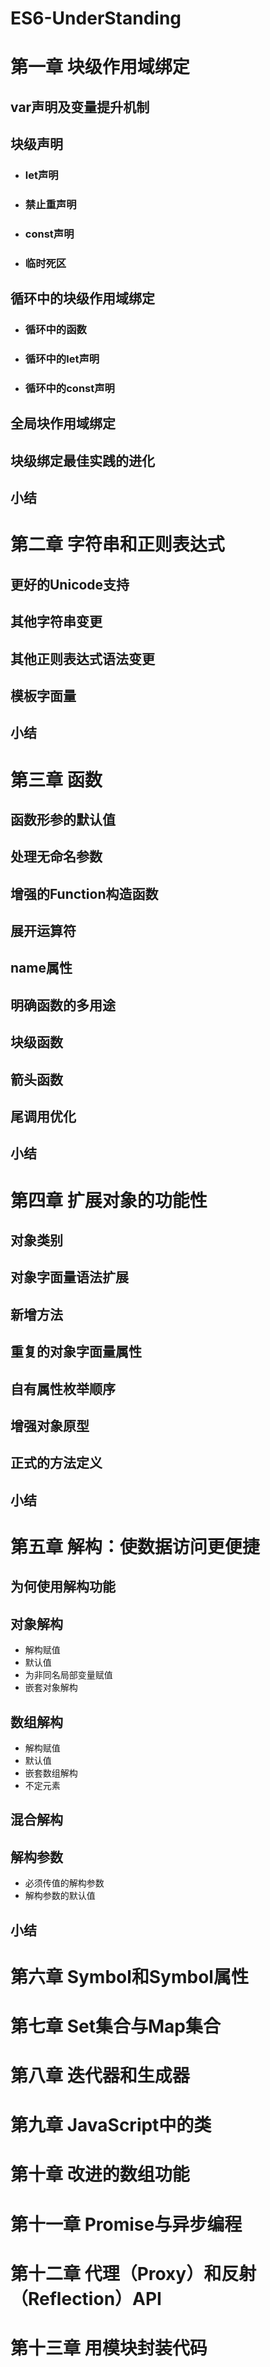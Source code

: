 # ES6-UnderStanding

# 第一章  块级作用域绑定

## var声明及变量提升机制

## 块级声明

- ### let声明

- ### 禁止重声明

- ### const声明

- ### 临时死区

## 循环中的块级作用域绑定

- ### 循环中的函数

- ### 循环中的let声明

- ### 循环中的const声明

## 全局块作用域绑定

## 块级绑定最佳实践的进化

## 小结

# 第二章  字符串和正则表达式

## 更好的Unicode支持

## 其他字符串变更

## 其他正则表达式语法变更

## 模板字面量

## 小结

# 第三章  函数

## 函数形参的默认值

## 处理无命名参数

## 增强的Function构造函数

## 展开运算符

## name属性

## 明确函数的多用途

## 块级函数

## 箭头函数

## 尾调用优化

## 小结

# 第四章  扩展对象的功能性

## 对象类别

## 对象字面量语法扩展

## 新增方法

## 重复的对象字面量属性

## 自有属性枚举顺序

## 增强对象原型

## 正式的方法定义

## 小结

# 第五章  解构：使数据访问更便捷

## 为何使用解构功能

## 对象解构

- 解构赋值
- 默认值
- 为非同名局部变量赋值
- 嵌套对象解构

## 数组解构

- 解构赋值
- 默认值
- 嵌套数组解构
- 不定元素

## 混合解构

## 解构参数

- 必须传值的解构参数
- 解构参数的默认值

## 小结

# 第六章  Symbol和Symbol属性

# 第七章  Set集合与Map集合

# 第八章  迭代器和生成器

# 第九章  JavaScript中的类

# 第十章  改进的数组功能

# 第十一章  Promise与异步编程

# 第十二章  代理（Proxy）和反射（Reflection）API

# 第十三章  用模块封装代码